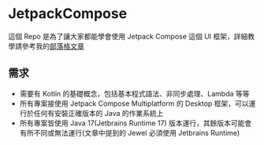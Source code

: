 # JetpackCompose

這個 Repo 是為了讓大家都能學會使用 Jetpack Compose 這個 UI 框架，詳細教學請參考我的[部落格文章](https://hackmd.io/@little-fish-blog/rJ-eZAGhC)

## 需求

- 需要有 Kotlin 的基礎概念，包括基本程式語法、非同步處理、Lambda 等等
- 所有專案接使用 Jetpack Compose Multiplatform 的 Desktop 框架，可以運行於任何有安裝正確版本的 Java 的作業系統上
- 所有專案皆使用 Java 17(Jetbrains Runtime 17) 版本運行，其餘版本可能會有所不同或無法運行(文章中提到的 Jewel 必須使用 Jetbrains Runtime)

